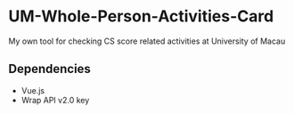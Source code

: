 # UM-Whole-Person-Activities-Card
My own tool for checking CS score related activities at University of Macau

## Dependencies 
- Vue.js
- Wrap API v2.0 key

